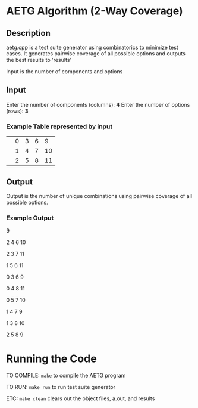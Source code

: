 # AETG Algorithm (2-Way Coverage)

## Description

aetg.cpp is a test suite generator using combinatorics to minimize
test cases. It generates pairwise coverage of all possible options
 and outputs the best results to 'results'

Input is the number of components and options

## Input
Enter the number of components (columns): **4**
Enter the number of options (rows): **3**

### Example Table represented by input
||||||
|--|--|--|--|--|
||0|3|6|9
||1|4|7|10 
||2|5|8|11

## Output
Output is the number of unique combinations using pairwise coverage of all possible options.

### Example Output
9

2 4 6 10 

2 3 7 11 

1 5 6 11 

0 3 6 9 

0 4 8 11 

0 5 7 10 

1 4 7 9 

1 3 8 10 

2 5 8 9 

# Running the Code
TO COMPILE:
`make` to compile the AETG program

TO RUN:
`make run` to run test suite generator

ETC:
`make clean` clears out the object files, a.out, and results
